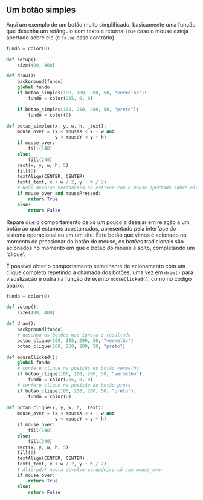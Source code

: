 ## Um botão simples


Aqui um exemplo de um botão muito simplificado, basicamente uma função que desenha um retângulo com texto e retorna `True` caso o mouse esteja apertado sobre ele (e `False` caso contrário).

```python
fundo = color(0)

def setup():
    size(400, 400)

def draw():
    background(fundo)
    global fundo
    if botao_simples(100, 100, 200, 50, "vermelho"):
        fundo = color(255, 0, 0)

    if botao_simples(100, 250, 200, 50, "preto"):
        fundo = color(0)

def botao_simples(x, y, w, h, _text):
    mouse_over = (x < mouseX < x + w and
                  y < mouseY < y + h)
    if mouse_over:
        fill(140)
    else:
        fill(240)
    rect(x, y, w, h, 5)
    fill(0)
    textAlign(CENTER, CENTER)
    text(_text, x + w / 2, y + h / 2)
    # Boão devolve verdadeiro se estiver com o mouse apertado sobre ele
    if mouse_over and mousePressed:
        return True
    else:
        return False
 ```
    
Repare que o comportamento deixa um pouco a desejar em relação a um botão ao qual estamos acostumados, apresentado pela interface do sistema operacional ou em um site. Este botão que vimos é acionado no momento do pressionar do botão do mouse, os botões tradicionais são acionados no momento em que o botão do mouse é solto, completando um 'clique'.
    
É possível obter o comportamento semelhante de acionamento com um clique completo repetindo a chamada dos botões, uma vez em `draw()` para visualização e outra na função de evento `mouseClicked()`, como no código abaixo:
    
```python
fundo = color(0)

def setup():
    size(400, 400)

def draw():
    background(fundo)
    # desenha os botões mas ignora o resultado
    botao_clique(100, 100, 200, 50, "vermelho")
    botao_clique(100, 250, 200, 50, "preto")

def mouseClicked():
    global fundo
    # confere clique na posição do botão vermelho
    if botao_clique(100, 100, 200, 50, "vermelho"): 
        fundo = color(255, 0, 0)
    # confere clique na posição do botão preto
    if botao_clique(100, 250, 200, 50, "preto"): 
        fundo = color(0)
                        
def botao_clique(x, y, w, h, _text):
    mouse_over = (x < mouseX < x + w and
                  y < mouseY < y + h)
    if mouse_over:
        fill(140)
    else:
        fill(240)
    rect(x, y, w, h, 5)
    fill(0)
    textAlign(CENTER, CENTER)
    text(_text, x + w / 2, y + h / 2)
    # Alterado! Agora devolve verdadeiro só com mouse_over
    if mouse_over:
        return True
    else:
        return False
```
    
